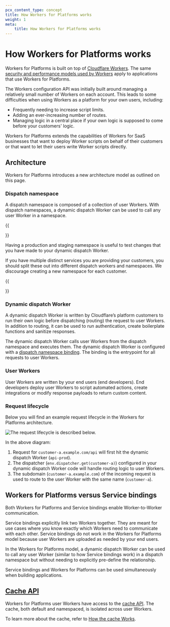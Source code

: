 ```yaml
---
pcx_content_type: concept
title: How Workers for Platforms works
weight: 1
meta:
    title: How Workers for Platforms works
---
```


# How Workers for Platforms works

Workers for Platforms is built on top of [Cloudflare Workers](/workers/). The same [security and performance models used by Workers](/workers/reference/security-model/) apply to applications that use Workers for Platforms.

The Workers configuration API was initially built around managing a relatively small number of Workers on each account. This leads to some difficulties when using Workers as a platform for your own users, including:

* Frequently needing to increase script limits.
* Adding an ever-increasing number of routes.
* Managing logic in a central place if your own logic is supposed to come before your customers' logic.

Workers for Platforms extends the capabilities of Workers for SaaS businesses that want to deploy Worker scripts on behalf of their customers or that want to let their users write Worker scripts directly.

## Architecture

Workers for Platforms introduces a new architecture model as outlined on this page.

### Dispatch namespace

A dispatch namespace is composed of a collection of user Workers. With dispatch namespaces, a dynamic dispatch Worker can be used to call any user Worker in a namespace.

{{<Aside type="note" header="Best practice">}}

Having a production and staging namespace is useful to test changes that you have made to your dynamic dispatch Worker.

If you have multiple distinct services you are providing your customers, you should split these out into different dispatch workers and namespaces. We discourage creating a new namespace for each customer.

{{</Aside>}}

### Dynamic dispatch Worker

A dynamic dispatch Worker is written by Cloudflare’s platform customers to run their own logic before dispatching (routing) the request to user Workers. In addition to routing, it can be used to run authentication, create boilerplate functions and sanitize responses.

The dynamic dispatch Worker calls user Workers from the dispatch namespace and executes them. The dynamic dispatch Worker is configured with a [dispatch namespace binding](/cloudflare-for-platforms/workers-for-platforms/get-started/configuration/#4-create-a-dispatch-worker). The binding is the entrypoint for all requests to user Workers.

### User Workers

User Workers are written by your end users (end developers). End developers deploy user Workers to script automated actions, create integrations or modify response payloads to return custom content.

### Request lifecycle

Below you will find an example request lifecycle in the Workers for Platforms architecture.

![The request lifecycle is described below.](/images/cloudflare-for-platforms/workers-for-platforms.png)

In the above diagram:

1. Request for `customer-a.example.com/api` will first hit the dynamic dispatch Worker (`api-prod`).
2. The dispatcher (`env.dispatcher.get(customer-a)`) configured in your dynamic dispatch Worker code will handle routing logic to user Workers.
3. The subdomain (`customer-a.example.com`) of the incoming request is used to route to the user Worker with the same name (`customer-a`).

## ​Workers for Platforms versus Service bindings

Both Workers for Platforms and Service bindings enable Worker-to-Worker communication.

Service bindings explicitly link two Workers together. They are meant for use cases where you know exactly which Workers need to communicate with each other. Service bindings do not work in the Workers for Platforms model because user Workers are uploaded as needed by your end users.

In the Workers for Platforms model, a dynamic dispatch Worker can be used to call any user Worker (similar to how Service bindings work) in a dispatch namespace but without needing to explicitly pre-define the relationship.

Service bindings and Workers for Platforms can be used simultaneously when building applications.

## [Cache API](/workers/runtime-apis/cache/)

Workers for Platforms user Workers have access to the [cache API](/workers/runtime-apis/cache/). The cache, both default and namespaced,  is isolated across user Workers.

To learn more about the cache, refer to [How the cache Works](/workers/reference/how-the-cache-works/).